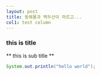 ```yaml
---
layout: post
title: 동해물과 백두산이 마르고...
col1: test column
---
```


### this is title ###
** this is sub title **
```java
System.out.println("hello world");
```
